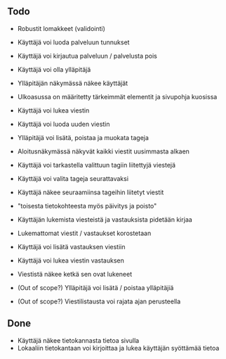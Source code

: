 ## Todo
  * Robustit lomakkeet (validointi)
  * Käyttäjä voi luoda palveluun tunnukset
  * Käyttäjä voi kirjautua palveluun / palvelusta pois
  * Käyttäjä voi olla ylläpitäjä
  * Ylläpitäjän näkymässä näkee käyttäjät

  * Ulkoasussa on määritetty tärkeimmät elementit ja sivupohja kuosissa
  * Käyttäjä voi lukea viestin
  * Käyttäjä voi luoda uuden viestin
  * Ylläpitäjä voi lisätä, poistaa ja muokata tageja

  * Aloitusnäkymässä näkyvät kaikki viestit uusimmasta alkaen
  * Käyttäjä voi tarkastella valittuun tagiin liitettyjä viestejä
  * Käyttäjä voi valita tageja seurattavaksi
  * Käyttäjä näkee seuraamiinsa tageihin liitetyt viestit
  * "toisesta tietokohteesta myös päivitys ja poisto"

  * Käyttäjän lukemista viesteistä ja vastauksista pidetään kirjaa
  * Lukemattomat viestit / vastaukset korostetaan
  * Käyttäjä voi lisätä vastauksen viestiin
  * Käyttäjä voi lukea viestin vastauksen
  * Viestistä näkee ketkä sen ovat lukeneet
  * (Out of scope?) Ylläpitäjä voi lisätä / poistaa ylläpitäjiä
  * (Out of scope?) Viestilistausta voi rajata ajan perusteella


## Done
  * Käyttäjä näkee tietokannasta tietoa sivulla
  * Lokaaliin tietokantaan voi kirjoittaa ja lukea käyttäjän syöttämää tietoa